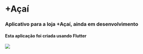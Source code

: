 # +Açaí

### Aplicativo para a loja +Açaí, ainda em desenvolvimento

#### Esta aplicação foi criada usando Flutter

<p>
    <img src="https://i.imgur.com/Y4ayDWx.png">
